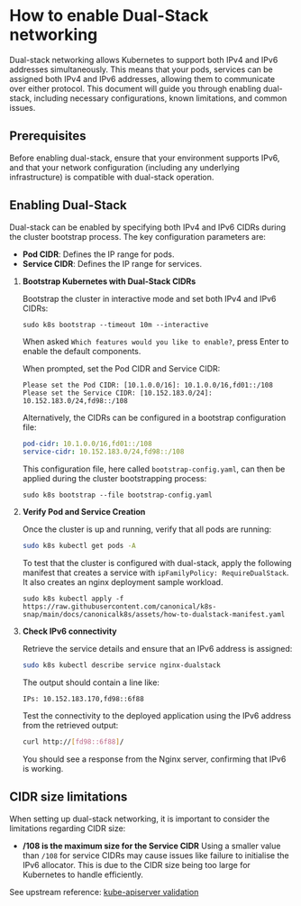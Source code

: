 # How to enable Dual-Stack networking

Dual-stack networking allows Kubernetes to support both IPv4 and IPv6 addresses
simultaneously. This means that your pods, services can be assigned
both IPv4 and IPv6 addresses, allowing them to communicate over either protocol.
This document will guide you through enabling dual-stack, including necessary
configurations, known limitations, and common issues.

## Prerequisites

Before enabling dual-stack, ensure that your environment supports IPv6, and
that your network configuration (including any underlying infrastructure) is
compatible with dual-stack operation.

## Enabling Dual-Stack

Dual-stack can be enabled by specifying both IPv4 and IPv6 CIDRs during the
cluster bootstrap process. The key configuration parameters are:

- **Pod CIDR**: Defines the IP range for pods.
- **Service CIDR**: Defines the IP range for services.

1. **Bootstrap Kubernetes with Dual-Stack CIDRs**

   Bootstrap the cluster in interactive mode and set both IPv4 and
   IPv6 CIDRs:

   ```
   sudo k8s bootstrap --timeout 10m --interactive
   ```

   When asked `Which features would you like to enable?`, press Enter to enable
   the default components.

   When prompted, set the Pod CIDR and Service CIDR:

   ```
   Please set the Pod CIDR: [10.1.0.0/16]: 10.1.0.0/16,fd01::/108
   Please set the Service CIDR: [10.152.183.0/24]: 10.152.183.0/24,fd98::/108
   ```

   Alternatively, the CIDRs can be configured in a bootstrap configuration file:

   ```yaml
   pod-cidr: 10.1.0.0/16,fd01::/108
   service-cidr: 10.152.183.0/24,fd98::/108
   ```

   This configuration file, here called `bootstrap-config.yaml`, can then be
   applied during the cluster bootstrapping process:

   ```
   sudo k8s bootstrap --file bootstrap-config.yaml
   ```

1. **Verify Pod and Service Creation**

   Once the cluster is up and running, verify that all pods are running:

   ```sh
   sudo k8s kubectl get pods -A
   ```

   To test that the cluster is configured with dual-stack, apply the following
   manifest that creates a service with `ipFamilyPolicy: RequireDualStack`.
   It also creates an nginx deployment sample workload.

   ```
   sudo k8s kubectl apply -f https://raw.githubusercontent.com/canonical/k8s-snap/main/docs/canonicalk8s/assets/how-to-dualstack-manifest.yaml
   ```

1. **Check IPv6 connectivity**

   Retrieve the service details and ensure that an IPv6 address is assigned:

   ```sh
   sudo k8s kubectl describe service nginx-dualstack
   ```

   The output should contain a line like:

   ```
   IPs: 10.152.183.170,fd98::6f88
   ```

   Test the connectivity to the deployed application using the IPv6 address
   from the retrieved output:

   ```sh
   curl http://[fd98::6f88]/
   ```

   You should see a response from the Nginx server, confirming that IPv6 is
   working.


## CIDR size limitations

When setting up dual-stack networking, it is important to consider the
limitations regarding CIDR size:

- **/108 is the maximum size for the Service CIDR**
Using a smaller value than `/108` for service CIDRs
may cause issues like failure to initialise the IPv6 allocator. This is due
to the CIDR size being too large for Kubernetes to handle efficiently.

See upstream reference: [kube-apiserver validation][kube-apiserver-test]

<!-- LINKS -->

[kube-apiserver-test]: https://github.com/kubernetes/kubernetes/blob/master/cmd/kube-apiserver/app/options/validation_test.go#L435
